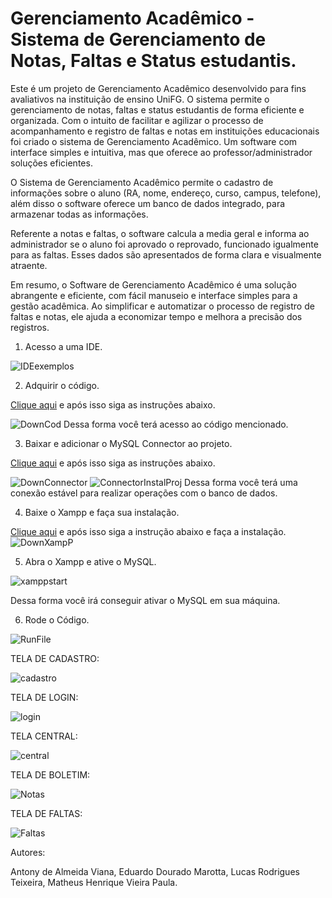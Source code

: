 # Gerenciamento Acadêmico - Sistema de Gerenciamento de Notas, Faltas e Status estudantis.
Este é um projeto de Gerenciamento Acadêmico desenvolvido para fins avaliativos na instituição de ensino UniFG. O sistema permite o gerenciamento de notas, faltas e status estudantis de forma eficiente e organizada.
Com o intuito de facilitar e agilizar o processo de acompanhamento e registro de faltas e notas em instituições educacionais foi criado o sistema de Gerenciamento Acadêmico. Um software com interface simples e intuitiva, mas que oferece ao professor/administrador soluções eficientes. 

O Sistema de Gerenciamento Acadêmico permite o cadastro de informações sobre o aluno (RA, nome, endereço, curso, campus, telefone), além disso o software oferece um banco de dados integrado, para armazenar todas as informações.

Referente a notas e faltas, o software calcula a media geral e informa ao administrador se o aluno foi aprovado o reprovado, funcionado igualmente para as faltas. Esses dados são apresentados de forma clara e visualmente atraente.

Em resumo, o Software de Gerenciamento Acadêmico é uma solução abrangente e eficiente, com fácil manuseio e interface simples para a gestão acadêmica. Ao simplificar e automatizar o processo de registro de faltas e notas, ele ajuda a economizar tempo e melhora a precisão dos registros.

1. Acesso a uma IDE.

![IDEexemplos](https://github.com/HenriqueCortazzo/gerenciamentoAcademico/assets/134107916/9b6e28e1-9740-48e8-87f5-d129a1af16e1)


2. Adquirir o código.

[Clique aqui](https://github.com/HenriqueCortazzo/gerenciamentoAcademico) e após isso siga as instruções abaixo.

![DownCod](https://github.com/HenriqueCortazzo/gerenciamentoAcademico/assets/134107916/87fcef73-d97a-43ef-83a7-b49895864e30)
Dessa forma você terá acesso ao código mencionado.


3. Baixar e adicionar o MySQL Connector ao projeto.

[Clique aqui](https://www.dropbox.com/sh/nt3i8rrrvp2ecw3/AAA0tlrohCJ8-re_Vj4gnolma?dl=0) e após isso siga as instruções abaixo.

![DownConnector](https://github.com/HenriqueCortazzo/gerenciamentoAcademico/assets/134107916/d68027c3-7890-4b30-a995-7f456716b291)
![ConnectorInstalProj](https://github.com/HenriqueCortazzo/gerenciamentoAcademico/assets/134107916/a29036e4-91e1-44f4-a8df-2d6fef43e354)
Dessa forma você terá uma conexão estável para realizar operações com o banco de dados.


4. Baixe o Xampp e faça sua instalação.

[Clique aqui](https://www.apachefriends.org/pt_br/index.html) e após isso siga a instrução abaixo e faça a instalação.
![DownXampP](https://github.com/HenriqueCortazzo/gerenciamentoAcademico/assets/134107916/07682a08-84c4-4953-bf2a-7fd02951cc75)


5. Abra o Xampp e ative o MySQL.

![xamppstart](https://github.com/HenriqueCortazzo/gerenciamentoAcademico/assets/134107916/505b097e-2aed-4fe3-a2ea-1f1a0dd5da8a)

Dessa forma você irá conseguir ativar o MySQL em sua máquina.


6. Rode o Código.

![RunFile](https://github.com/HenriqueCortazzo/gerenciamentoAcademico/assets/134107916/ab50266d-b4ba-4a18-bc5c-8f5b7f7b6fc1)


TELA DE CADASTRO:

![cadastro](https://github.com/HenriqueCortazzo/gerenciamentoAcademico/assets/134107916/ff142095-9412-4fbf-b977-43f41a869953)


TELA DE LOGIN:

![login](https://github.com/HenriqueCortazzo/gerenciamentoAcademico/assets/134107916/b5a984c1-c7e7-4bcc-9ae1-937cf3b77e2e)


TELA CENTRAL:

![central](https://github.com/HenriqueCortazzo/gerenciamentoAcademico/assets/134107916/900d2979-661b-47bd-aa40-784be1b42b81)


TELA DE BOLETIM:

![Notas](https://github.com/HenriqueCortazzo/gerenciamentoAcademico/assets/134107916/eb7efbf5-33c7-4920-987f-2128602c51af)


TELA DE FALTAS:

![Faltas](https://github.com/HenriqueCortazzo/gerenciamentoAcademico/assets/134107916/f82d8adc-6291-4ca5-aafa-029817a2da16)

Autores:

Antony de Almeida Viana, 
Eduardo Dourado Marotta, 
Lucas Rodrigues Teixeira, 
Matheus Henrique Vieira Paula.

